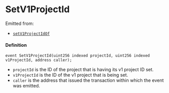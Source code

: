 # SetV1ProjectId

Emitted from:

* [`setV1ProjectIdOf`](/v4/deprecated/v2/contracts/or-payment-terminals/jbv1tokenpaymentterminal/write/setv1projectidof.md)

#### Definition

```
event SetV1ProjectId(uint256 indexed projectId, uint256 indexed v1ProjectId, address caller);
```

* `projectId` is the ID of the project that is having its v1 project ID set.
* `v1ProjectId` is the ID of the v1 project that is being set.
* `caller` is the address that issued the transaction within which the event was emitted.
